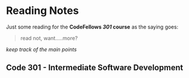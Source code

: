 # Reading Notes

Just some reading for the **CodeFellows _301_ course**
as the saying goes:
> read not, want.....more?

_keep track of the main points_
## Code 301 - Intermediate Software Development
